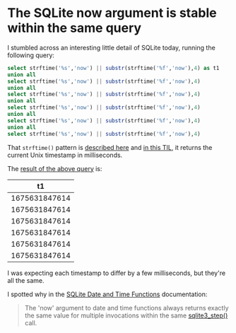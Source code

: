 # The SQLite now argument is stable within the same query

I stumbled across an interesting little detail of SQLite today, running the following query:

```sql
select strftime('%s','now') || substr(strftime('%f','now'),4) as t1
union all
select strftime('%s','now') || substr(strftime('%f','now'),4)
union all
select strftime('%s','now') || substr(strftime('%f','now'),4)
union all
select strftime('%s','now') || substr(strftime('%f','now'),4)
union all
select strftime('%s','now') || substr(strftime('%f','now'),4)
union all
select strftime('%s','now') || substr(strftime('%f','now'),4)
```
That `strftime()` pattern is [described here](https://stackoverflow.com/questions/17574784/sqlite-current-timestamp-with-milliseconds/56895050#56895050) and [in this TIL](https://til.simonwillison.net/sqlite/track-timestamped-changes-to-a-table), it returns the current Unix timestamp in milliseconds.

The [result of the above query](https://latest.datasette.io/_memory?sql=select+strftime%28%27%25s%27%2C%27now%27%29+%7C%7C+substr%28strftime%28%27%25f%27%2C%27now%27%29%2C4%29+as+t1%0D%0Aunion+all%0D%0Aselect+strftime%28%27%25s%27%2C%27now%27%29+%7C%7C+substr%28strftime%28%27%25f%27%2C%27now%27%29%2C4%29%0D%0Aunion+all%0D%0Aselect+strftime%28%27%25s%27%2C%27now%27%29+%7C%7C+substr%28strftime%28%27%25f%27%2C%27now%27%29%2C4%29%0D%0Aunion+all%0D%0Aselect+strftime%28%27%25s%27%2C%27now%27%29+%7C%7C+substr%28strftime%28%27%25f%27%2C%27now%27%29%2C4%29%0D%0Aunion+all%0D%0Aselect+strftime%28%27%25s%27%2C%27now%27%29+%7C%7C+substr%28strftime%28%27%25f%27%2C%27now%27%29%2C4%29%0D%0Aunion+all%0D%0Aselect+strftime%28%27%25s%27%2C%27now%27%29+%7C%7C+substr%28strftime%28%27%25f%27%2C%27now%27%29%2C4%29) is:

| t1 |
| --- |
| 1675631847614 |
| 1675631847614 |
| 1675631847614 |
| 1675631847614 |
| 1675631847614 |
| 1675631847614 |

I was expecting each timestamp to differ by a few milliseconds, but they're all the same.

I spotted why in the [SQLite Date and Time Functions](https://www.sqlite.org/lang_datefunc.html) documentation:

> The 'now' argument to date and time functions always returns exactly the same value for multiple invocations within the same [sqlite3_step()](https://www.sqlite.org/c3ref/step.html) call.
